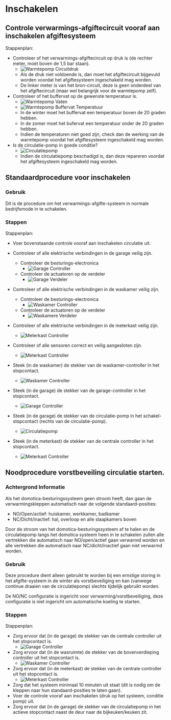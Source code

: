 # Inschakelen

## Controle verwarmings-afgiftecircuit vooraf aan inschakelen afgiftesysteem

Stappenplan:
- Controleer of het verwarmings-afgiftecircuit op druk is (de rechter meter, moet boven de 1,5 bar staan).
   - ![Warmtepomp Circuitdruk](../../images/2020-10-24_heatpump_circuits_pressure.jpg)
   - Als de druk niet voldoende is, dan moet het afgiftecircuit bijgevuld worden voordat het afgiftesysteem ingeschakeld mag worden.
   - De linker meter is van het bron-circuit, deze is geen onderdeel van het afgiftecircuit (maar wel belangrijk voor de warmtepomp zelf).
- Controleer of het buffervat op de gewenste temperatuur is.
   - ![Warmtepomp Vaten](../../images/2020-10-24_heatpump_buffervessel_overview.jpg)
   - ![Warmtepomp Buffervat Temperatuur](../../images/2020-10-24_heatpump_buffervessel_temp_details.jpg)
   - In de winter moet het buffervat een temperatuur boven de 20 graden hebben.
   - In de zomer moet het bufervat een temperatuur onder de 20 graden hebben.
   - Indien de temperaturen niet goed zijn, check dan de werking van de warmtepomp voordat het afgiftesysteem ingeschakeld mag worden.
- Is de circulatie-pomp in goede conditie?
   - ![Circulatiepomp](../../images/2020-10-24_circulation_pump.jpg)
   - Indien de circulatiepomp beschadigd is, dan deze repareren voordat het afgiftesysteem ingeschakeld mag worden.


## Standaardprocedure voor inschakelen

### Gebruik
Dit is de procedure om het verwarmings-afgifte-systeem in normale bedrijfsmode in te schakelen.

### Stappen
Stappenplan:
- Voer bovenstaande controle vooraf aan inschakelen circulatie uit.
- Controleer of alle elektrische verbindingen in de garage veilig zijn.
   - Controleer de besturings-electronica
     - ![Garage Controller](../../images/2020-10-24_control_G_detail.jpg)
   - Controleer de actuatoren op de verdeler
     - ![Garage Verdeler](../../images/2020-10-24_distribution_G.jpg)
- Controleer of alle elektrische verbindingen in de waskamer veilig zijn.
   - Controleer de besturings-electronica
     - ![Waskamer Controller](../../images/2020-10-24_control_W_detail.jpg)
   - Controleer de actuatoren op de verdeler
     - ![Waskamere Verdeler](../../images/2020-10-24_distribution_W.jpg)
- Controleer of alle elektrische verbindingen in de meterkast veilig zijn.
   - ![Meterkast Controller](../../images/2020-11-07_control_M.jpg)
- Controleer of alle sensoren correct en veilig aangesloten zijn.
   - ![Meterkast Controller](../../images/2020-10-24_sensor_connected.jpg)

- Steek (in de waskamer) de stekker van de waskamer-controller in het stopcontact.
   - ![Waskamer Controller](../../images/2020-10-24_control_W_overview.jpg)
- Steek (in de garage) de stekker van de garage-controller in het stopcontact.
   - ![Garage Controller](../../images/2020-10-24_control_G_overview.jpg)
- Steek (in de garage) de stekker van de circulatie-pomp in het schakel-stopcontact (rechts van de circulatie-pomp).
   - ![Circulatiepomp](../../images/2020-10-24_circulation_pump.jpg)
- Steek (in de meterkast) de stekker van de centrale controller in het stopcontact.
   - ![Meterkast Controller](../../images/2020-11-07_control_M.jpg)



## Noodprocedure vorstbeveiling circulatie starten.

### Achtergrond Informatie
Als het domotica-besturingssysteem geen stroom heeft, dan gaan de verwarmingskleppen automatisch naar de volgende standaard-posities:
- NO/Open/actief: huiskamer, werkkamer, badkamer
- NC/Dicht/inactief: hal, overloop en alle slaapkamers boven

Door de stroom van het domotica-besturingssysteem af te halen en de circulatiepomp langs het domotica systeem heen in te schakelen zullen alle vertrekken die automatisch naar NO/open/actief gaan verwarmd worden en alle vertrekken die automatisch naar NC/dicht/inactief gaan niet verwarmd worden.

### Gebruik
Deze procedure dient alleen gebruikt te worden bij een ernstige storing in het afgifte-systeem in de winter als vorstbeveiliging en kan (vanwege continue draaien van de circulatiepomp) slechts tijdelijk gebruikt worden.

De NO/NC configuratie is ingericht voor verwarming/vorstbeveiliging, deze configuratie is niet ingericht om automatische koeling te starten.

### Stappen
Stappenplan:
- Zorg ervoor dat (in de garage) de stekker van de centrale controller uit het stopcontact is.
   - ![Garage Controller](../../images/2020-10-24_control_G_overview.jpg)
- Zorg ervoor dat (in de wasruimte) de stekker van de bovenverdieping controller uit het stopcontact is.
   - ![Waskamer Controller](../../images/2020-10-24_control_W_overview.jpg)
- Zorg ervoor dat (in de meterkast) de stekker van de centrale controller uit het stopcontact is.
   - ![Meterkast Controller](../../images/2020-11-07_control_M.jpg)
- Zorg dat het systeem minimaal 10 minuten uit staat (dit is nodig om de kleppen naar hun standaard-posities te laten gaan).
- Voer de controle vooraf aan inschakelen (druk op het systeem, conditie pomp) uit.
- Zorg ervoor dat (in de garage) de stekker van de circulatiepomp in het actieve stopcontact naast de deur naar de bijkeuken/keuken zit.
